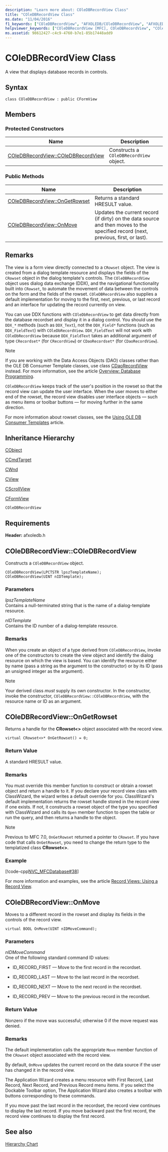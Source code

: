 ```yaml
---
description: "Learn more about: COleDBRecordView Class"
title: "COleDBRecordView Class"
ms.date: "11/04/2016"
f1_keywords: ["COleDBRecordView", "AFXOLEDB/COleDBRecordView", "AFXOLEDB/COleDBRecordView::COleDBRecordView", "AFXOLEDB/COleDBRecordView::OnGetRowset", "AFXOLEDB/COleDBRecordView::OnMove"]
helpviewer_keywords: ["COleDBRecordView [MFC], COleDBRecordView", "COleDBRecordView [MFC], OnGetRowset", "COleDBRecordView [MFC], OnMove"]
ms.assetid: 98612427-c4c9-4760-b7e1-85b17448add9
---
```

# COleDBRecordView Class

A view that displays database records in controls.

## Syntax

```
class COleDBRecordView : public CFormView
```

## Members

### Protected Constructors

|Name|Description|
|----------|-----------------|
|[COleDBRecordView::COleDBRecordView](#coledbrecordview)|Constructs a `COleDBRecordView` object.|

### Public Methods

|Name|Description|
|----------|-----------------|
|[COleDBRecordView::OnGetRowset](#ongetrowset)|Returns a standard HRESULT value.|
|[COleDBRecordView::OnMove](#onmove)|Updates the current record (if dirty) on the data source and then moves to the specified record (next, previous, first, or last).|

## Remarks

The view is a form view directly connected to a `CRowset` object. The view is created from a dialog template resource and displays the fields of the `CRowset` object in the dialog template's controls. The `COleDBRecordView` object uses dialog data exchange (DDX), and the navigational functionality built into `CRowset`, to automate the movement of data between the controls on the form and the fields of the rowset. `COleDBRecordView` also supplies a default implementation for moving to the first, next, previous, or last record and an interface for updating the record currently on view.

You can use DDX functions with `COleDbRecordView` to get data directly from the database recordset and display it in a dialog control. You should use the `DDX_*` methods (such as `DDX_Text`), not the `DDX_Field*` functions (such as `DDX_FieldText`) with `COleDbRecordView`. `DDX_FieldText` will not work with `COleDbRecordView` because `DDX_FieldText` takes an additional argument of type `CRecordset*` (for `CRecordView`) or `CDaoRecordset*` (for `CDaoRecordView`).

> [!NOTE]
> If you are working with the Data Access Objects (DAO) classes rather than the OLE DB Consumer Template classes, use class [CDaoRecordView](../../mfc/reference/cdaorecordview-class.md) instead. For more information, see the article [Overview: Database Programming](../../data/data-access-programming-mfc-atl.md).

`COleDBRecordView` keeps track of the user's position in the rowset so that the record view can update the user interface. When the user moves to either end of the rowset, the record view disables user interface objects — such as menu items or toolbar buttons — for moving further in the same direction.

For more information about rowset classes, see the [Using OLE DB Consumer Templates](../../data/oledb/ole-db-consumer-templates-cpp.md) article.

## Inheritance Hierarchy

[CObject](../../mfc/reference/cobject-class.md)

[CCmdTarget](../../mfc/reference/ccmdtarget-class.md)

[CWnd](../../mfc/reference/cwnd-class.md)

[CView](../../mfc/reference/cview-class.md)

[CScrollView](../../mfc/reference/cscrollview-class.md)

[CFormView](../../mfc/reference/cformview-class.md)

`COleDBRecordView`

## Requirements

**Header:** afxoledb.h

## <a name="coledbrecordview"></a> COleDBRecordView::COleDBRecordView

Constructs a `COleDBRecordView` object.

```
COleDBRecordView(LPCTSTR lpszTemplateName);
COleDBRecordView(UINT nIDTemplate);
```

### Parameters

*lpszTemplateName*<br/>
Contains a null-terminated string that is the name of a dialog-template resource.

*nIDTemplate*<br/>
Contains the ID number of a dialog-template resource.

### Remarks

When you create an object of a type derived from `COleDBRecordView`, invoke one of the constructors to create the view object and identify the dialog resource on which the view is based. You can identify the resource either by name (pass a string as the argument to the constructor) or by its ID (pass an unsigned integer as the argument).

> [!NOTE]
> Your derived class *must* supply its own constructor. In the constructor, invoke the constructor, `COleDBRecordView::COleDBRecordView`, with the resource name or ID as an argument.

## <a name="ongetrowset"></a> COleDBRecordView::OnGetRowset

Returns a handle for the **CRowset<>** object associated with the record view.

```
virtual CRowset<>* OnGetRowset() = 0;
```

### Return Value

A standard HRESULT value.

### Remarks

You must override this member function to construct or obtain a rowset object and return a handle to it. If you declare your record view class with ClassWizard, the wizard writes a default override for you. ClassWizard's default implementation returns the rowset handle stored in the record view if one exists. If not, it constructs a rowset object of the type you specified with ClassWizard and calls its `Open` member function to open the table or run the query, and then returns a handle to the object.

> [!NOTE]
> Previous to MFC 7.0, `OnGetRowset` returned a pointer to `CRowset`. If you have code that calls `OnGetRowset`, you need to change the return type to the templatized class **CRowset<>**.

### Example

[!code-cpp[NVC_MFCDatabase#38](../../mfc/codesnippet/cpp/coledbrecordview-class_1.cpp)]

For more information and examples, see the article [Record Views: Using a Record View](../../data/using-a-record-view-mfc-data-access.md).

## <a name="onmove"></a> COleDBRecordView::OnMove

Moves to a different record in the rowset and display its fields in the controls of the record view.

```
virtual BOOL OnMove(UINT nIDMoveCommand);
```

### Parameters

*nIDMoveCommand*<br/>
One of the following standard command ID values:

- ID_RECORD_FIRST — Move to the first record in the recordset.

- ID_RECORD_LAST — Move to the last record in the recordset.

- ID_RECORD_NEXT — Move to the next record in the recordset.

- ID_RECORD_PREV — Move to the previous record in the recordset.

### Return Value

Nonzero if the move was successful; otherwise 0 if the move request was denied.

### Remarks

The default implementation calls the appropriate `Move` member function of the `CRowset` object associated with the record view.

By default, `OnMove` updates the current record on the data source if the user has changed it in the record view.

The Application Wizard creates a menu resource with First Record, Last Record, Next Record, and Previous Record menu items. If you select the Dockable Toolbar option, The Application Wizard also creates a toolbar with buttons corresponding to these commands.

If you move past the last record in the recordset, the record view continues to display the last record. If you move backward past the first record, the record view continues to display the first record.

## See also

[Hierarchy Chart](../../mfc/hierarchy-chart.md)
